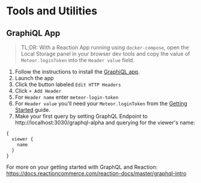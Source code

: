 # Tools and Utilities

## GraphiQL App

> TL;DR: With a Reaction App running using `docker-compose`, open the Local Storage panel in your browser dev tools and copy the value of `Meteor.loginToken` into the `Header value` field.

1. Follow the instructions to install the [GraphiQL app](https://github.com/skevy/graphiql-app).
1. Launch the app
1. Click the button labeled `Edit HTTP Headers`
1. Click `+ Add Header`
1. For `Header name` enter `meteor-login-token`
1. For `Header value` you'll need your `Meteor.loginToken` from the [Getting Started](https://github.com/reactioncommerce/reaction-next-starterkit#getting-started) guide.
1. Make your first query by setting GraphQL Endpoint to http://localhost:3030/graphql-alpha and querying for the viewer's name:
```graphql
{
  viewer {
    name
  }
}
```

For more on your getting started with GraphQL and Reaction: https://docs.reactioncommerce.com/reaction-docs/master/graphql-intro
